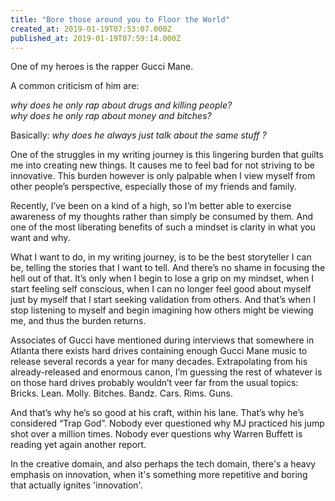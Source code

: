 ```yaml
---
title: "Bore those around you to Floor the World"
created_at: 2019-01-19T07:53:07.000Z
published_at: 2019-01-19T07:59:14.000Z
---
```

One of my heroes is the rapper Gucci Mane. 

  

A common criticism of him are:

_why does he only rap about drugs and killing people?  
why does he only rap about money and bitches?_

  

Basically: _why does he always just talk about the same stuff ?_

  

One of the struggles in my writing journey is this lingering burden that guilts me into creating new things. It causes me to feel bad for not striving to be innovative. This burden however is only palpable when I view myself from other people’s perspective, especially those of my friends and family.

  

Recently, I’ve been on a kind of a high, so I’m better able to exercise awareness of my thoughts rather than simply be consumed by them. And one of the most liberating benefits of such a mindset is clarity in what you want and why.

  

What I want to do, in my writing journey, is to be the best storyteller I can be, telling the stories that I want to tell. And there’s no shame in focusing the hell out of that. It’s only when I begin to lose a grip on my mindset, when I start feeling self conscious, when I can no longer feel good about myself just by myself that I start seeking validation from others. And that’s when I stop listening to myself and begin imagining how others might be viewing me, and thus the burden returns.

  

Associates of Gucci have mentioned during interviews that somewhere in Atlanta there exists hard drives containing enough Gucci Mane music to release several records a year for many decades. Extrapolating from his already-released and enormous canon, I’m guessing the rest of whatever is on those hard drives probably wouldn’t veer far from the usual topics: Bricks. Lean. Molly. Bitches. Bandz. Cars. Rims. Guns. 

  

And that’s why he’s so good at his craft, within his lane. That’s why he’s considered “Trap God”. Nobody ever questioned why MJ practiced his jump shot over a million times. Nobody ever questions why Warren Buffett is reading yet again another report.

  

In the creative domain, and also perhaps the tech domain, there's a heavy emphasis on innovation, when it's something more repetitive and boring that actually ignites 'innovation'.
